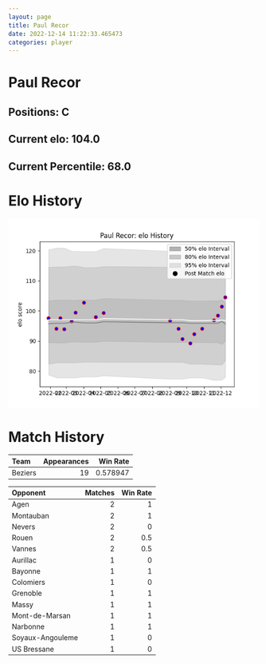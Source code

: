 ```yaml
---  
layout: page  
title: Paul Recor  
date: 2022-12-14 11:22:33.465473  
categories: player  
---
```

# Paul Recor

## Positions: C

## Current elo: 104.0

## Current Percentile: 68.0

# Elo History


![elo history](history_PaulRecor.png)
# Match History


| Team    |   Appearances |   Win Rate |
|:--------|--------------:|-----------:|
| Beziers |            19 |   0.578947 |

| Opponent         |   Matches |   Win Rate |
|:-----------------|----------:|-----------:|
| Agen             |         2 |        1   |
| Montauban        |         2 |        1   |
| Nevers           |         2 |        0   |
| Rouen            |         2 |        0.5 |
| Vannes           |         2 |        0.5 |
| Aurillac         |         1 |        0   |
| Bayonne          |         1 |        1   |
| Colomiers        |         1 |        0   |
| Grenoble         |         1 |        1   |
| Massy            |         1 |        1   |
| Mont-de-Marsan   |         1 |        1   |
| Narbonne         |         1 |        1   |
| Soyaux-Angouleme |         1 |        0   |
| US Bressane      |         1 |        0   |